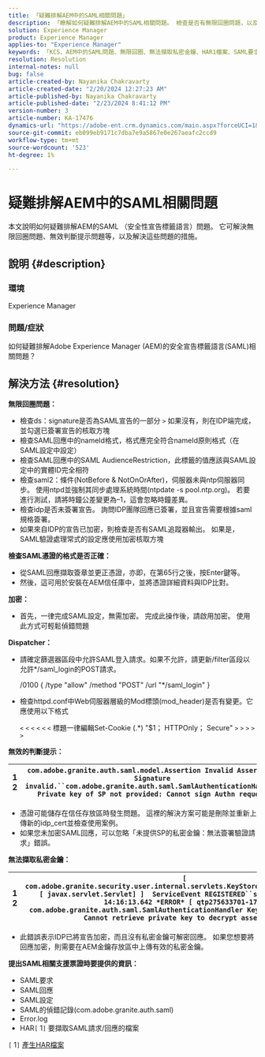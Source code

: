 ```yaml
---
title: 「疑難排解AEM中的SAML相關問題」
description: 「瞭解如何疑難排解AEM中的SAML相關問題。 檢查是否有無限回圈問題，以及SAML憑證的格式是否正確。」
solution: Experience Manager
product: Experience Manager
applies-to: "Experience Manager"
keywords: 「KCS、AEM中的SAML問題、無限回圈、無法擷取私密金鑰、HAR1檔案、SAML要求、SAML的DEBUG記錄、com.adobe.granite.auth.saml、experience manager」
resolution: Resolution
internal-notes: null
bug: false
article-created-by: Nayanika Chakravarty
article-created-date: "2/20/2024 12:27:23 AM"
article-published-by: Nayanika Chakravarty
article-published-date: "2/23/2024 8:41:12 PM"
version-number: 3
article-number: KA-17476
dynamics-url: "https://adobe-ent.crm.dynamics.com/main.aspx?forceUCI=1&pagetype=entityrecord&etn=knowledgearticle&id=c34ad2cd-86cf-ee11-9079-6045bd006239"
source-git-commit: eb099eb9171c7dba7e9a5867e0e267aeafc2ccd9
workflow-type: tm+mt
source-wordcount: '523'
ht-degree: 1%

---
```


# 疑難排解AEM中的SAML相關問題


本文說明如何疑難排解AEM的SAML （安全性宣告標籤語言）問題。 它可解決無限回圈問題、無效判斷提示問題等，以及解決這些問題的措施。

## 說明 {#description}


### <b>環境</b>

Experience Manager



### <b>問題/症狀</b>

如何疑難排解Adobe Experience Manager (AEM)的安全宣告標籤語言(SAML)相關問題？


## 解決方法 {#resolution}


<b>無限回圈問題：</b>

- 檢查ds：signature是否為SAML宣告的一部分 `>`  如果沒有，則在IDP端完成，並勾選已簽署宣告的核取方塊
- 檢查SAML回應中的nameId格式，格式應完全符合nameId原則格式（在SAML設定中設定）
- 檢查SAML回應中的SAML AudienceRestriction，此標籤的值應該與SAML設定中的實體ID完全相符
- 檢查saml2：條件(NotBefore &amp; NotOnOrAfter)，伺服器未與ntp伺服器同步。 使用ntpd並強制其同步處理系統時間(ntpdate -s pool.ntp.org)。 若要進行測試，請將時鐘公差變更為–1，這會忽略時鐘差異。
- 檢查idp是否未簽署宣告。 詢問IDP團隊回應已簽署，並且宣告需要根據saml規格簽署。
- 如果來自IDP的宣告已加密，則檢查是否有SAML追蹤器輸出。 如果是，SAML驗證處理常式的設定應使用加密核取方塊


<b>檢查SAML憑證的格式是否正確：</b>

- 從SAML回應擷取簽章並更正憑證，亦即，在第65行之後，按Enter鍵等。
- 然後，這可用於安裝在AEM信任庫中，並將憑證詳細資料與IDP比對。


<b>加密：</b>

- 首先，一律完成SAML設定，無需加密。 完成此操作後，請啟用加密。 使用此方式可輕鬆偵錯問題


<b>Dispatcher：</b>

- 請確定篩選器區段中允許SAML登入請求。如果不允許，請更新/filter區段以允許\*/saml_login的POST請求。



  /0100 { /type &quot;allow&quot; /method &quot;POST&quot; /url &quot;\*/saml_login&quot; }


- 檢查httpd.conf中Web伺服器層級的Mod標頭(mod_header)是否有變更。它應使用以下格式

  `<` `<` `<` `<` `<` `<`  標題一律編輯Set-Cookie (.\*) &quot;$1； HTTPOnly； Secure&quot; `>` `>` `>` `>` `>`


<b>無效的判斷提示：</b>


| 1<br>  2 | `com.adobe.granite.auth.saml.model.Assertion Invalid Assertion: Signature invalid.``com.adobe.granite.auth.saml.SamlAuthenticationHandler Private key of SP not provided: Cannot sign Authn request` |
| --- | --- |


- 憑證可能儲存在信任存放區時發生問題。 這裡的解決方案可能是刪除並重新上傳新的idp_cert並檢查使用案例。
- 如果您未加密SAML回應，可以忽略「未提供SP的私密金鑰：無法簽署驗證請求」錯誤。


<b>無法擷取私密金鑰：</b>


| 1<br>  2 | `[ com.adobe.granite.security.user.internal.servlets.KeyStoreManagingServlet,1121, [ javax.servlet.Servlet] ]  ServiceEvent REGISTERED``saml.log:27.01.2019 14:16:13.642 *ERROR* [ qtp275633701-179]  com.adobe.granite.auth.saml.SamlAuthenticationHandler KeyStore uninitialized. Cannot retrieve private key to decrypt assertions.` |
| --- | --- |


- 此錯誤表示IDP已將宣告加密，而且沒有私密金鑰可解密回應。 如果您想要將回應加密，則需要在AEM金鑰存放區中上傳有效的私密金鑰。


<b>提出SAML相關支援票證時要提供的資訊：</b>

- SAML要求
- SAML回應
- SAML設定
- SAML的偵錯記錄(com.adobe.granite.auth.saml)
- Error.log
- HAR`[` 1`]`  要擷取SAML請求/回應的檔案


`[` 1`]`  [產生HAR檔案](https://help.tenderapp.com/kb/troubleshooting-your-tender-site/generating-an-har-file)
